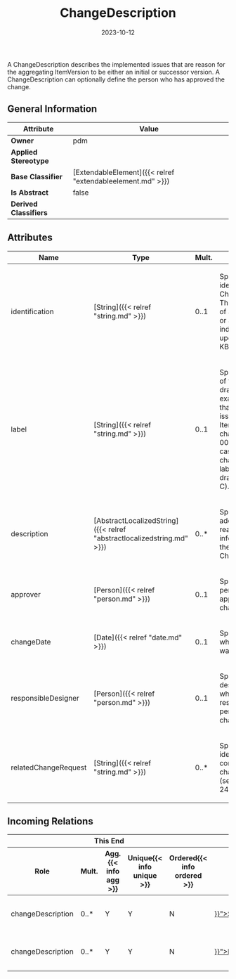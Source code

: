 ﻿---
title: ChangeDescription
toc: false
type: specs
date: "2023-10-12"
draft: false
specification: VEC
version: 2.1.0
documentType: "Recommendation"
elementType: Class
classes:
  - ChangeDescription
menu_name: vec-2.1.0
---
<p> A ChangeDescription describes the implemented issues that are reason for the aggregating ItemVersion to be either an initial or successor version. A ChangeDescription can optionally define the person who has approved the change.      </p>

## General Information

| Attribute               | Value |
|-------------------------|-------|
| **Owner**               | pdm |
| **Applied Stereotype**  |   |
| **Base Classifier**     | [ExtendableElement]({{< relref "extendableelement.md" >}})<br/>  |
| **Is Abstract**         | false |
| **Derived Classifiers** |   |

## Attributes
|  Name  |  Type  |  Mult.  |  Description  |  Owning Classifier  |
|--------|--------|---------|---------------|--------------|
|identification| [String]({{< relref "string.md" >}}) | 0..1 | <p> Specifies an identifier for the ChangeDescription. This can be the ID of a change order or an ID which indicates model upgrading. (see KBLFRM-249)      </p> | [ChangeDescription]({{< relref "changedescription.md" >}}) |
|label| [String]({{< relref "string.md" >}}) | 0..1 | <p> Specifies the label of the change on a drawing for example. If more than one change is issued with one ItemVersion (e.g. change 0001, 0002), in some cases the different changes are labelled on the drawing (e.g. A, B, C).      </p> | [ChangeDescription]({{< relref "changedescription.md" >}}) |
|description| [AbstractLocalizedString]({{< relref "abstractlocalizedstring.md" >}}) | 0..* | <p>Specifies additional, human readable, information about the ChangeDescription. </p> | [ChangeDescription]({{< relref "changedescription.md" >}}) |
|approver| [Person]({{< relref "person.md" >}}) | 0..1 | <p> Specifies the person who has approved the change.      </p> | [ChangeDescription]({{< relref "changedescription.md" >}}) |
|changeDate| [Date]({{< relref "date.md" >}}) | 0..1 | <p> Specifies the date when the change was performed.      </p> | [ChangeDescription]({{< relref "changedescription.md" >}}) |
|responsibleDesigner| [Person]({{< relref "person.md" >}}) | 0..1 | <p>Specifies the design engineer who is/was responsible to perform the change. </p> | [ChangeDescription]({{< relref "changedescription.md" >}}) |
|relatedChangeRequest| [String]({{< relref "string.md" >}}) | 0..* | <p> Specifies the identification of a corresponding change request. (see KBLFRM-249)      </p> | [ChangeDescription]({{< relref "changedescription.md" >}}) |


##  Incoming Relations
<table>
    <thead>
        <tr>
           <th colspan="5">This End</th>
           <th colspan="2">Other End</th>
           <th colspan="1">General</th>
        </tr>
        <tr>
           <th>Role</th>
           <th>Mult.</th>
           <th>Agg.{{< info agg >}}</th>
           <th>Unique{{< info unique >}}</th>
           <th>Ordered{{< info ordered >}}</th>
           <th>Type</th>
           <th>Mult.</th>
           <th>Description</th>
        </tr>
    <thead>
    <tbody>
    <tr>
        <td>changeDescription</td>
        <td>0..*</td>
        <td>Y</td>
        <td>Y</td>
        <td>N</td>
        <td><a href="{{< relref "sheetorchapter.md" >}}">SheetOrChapter</a></td>
        <td>0..1</td>
        <td>Specifies the change history of the SheetOrChapter.</td>
    </tr>
    <tr>
        <td>changeDescription</td>
        <td>0..*</td>
        <td>Y</td>
        <td>Y</td>
        <td>N</td>
        <td><a href="{{< relref "itemversion.md" >}}">ItemVersion</a></td>
        <td>0..1</td>
        <td>Specifies the change history of the ItemVersion.</td>
    </tr>
    </tbody>
</table>



